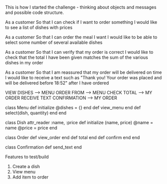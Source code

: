 This is how I started the challenge - thinking about objects and messages and possible code structure.

As a customer
So that I can check if I want to order something
I would like to see a list of dishes with prices

As a customer
So that I can order the meal I want
I would like to be able to select some number of several available dishes

As a customer
So that I can verify that my order is correct
I would like to check that the total I have been given matches the sum of the various dishes in my order

As a customer
So that I am reassured that my order will be delivered on time
I would like to receive a text such as "Thank you! Your order was placed and will be delivered before 18:52" after I have ordered

VIEW DISHES --> MENU
ORDER FROM --> MENU
CHECK TOTAL --> MY ORDER
RECEIVE TEXT CONFIRMATION --> MY ORDER

class Menu
  def initialize
    @dishes = {}
  end
  def view_menu
  end
  def select(dish, quantity)
  end
end

class Dish
  attr_reader :name, :price
  def initialize (name, price)
    @name = name
    @price = price
  end

class Order
  def view_order
  end
  def total
  end
  def confirm
  end
end

class Confirmation
  def send_text
  end

  Features to test/build
  1. Create a dish
  2. View menu
  3. Add item to order
